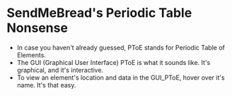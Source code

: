 # SendMeBread's Periodic Table Nonsense
* In case you haven't already guessed, PToE stands for Periodic Table of Elements.
* The GUI (Graphical User Interface) PToE is what it sounds like. It's graphical, and it's interactive.
* To view an element's location and data in the GUI_PToE, hover over it's name. It's that easy.
